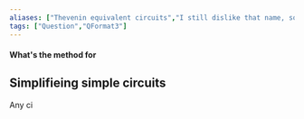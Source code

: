 ```yaml
---
aliases: ["Thevenin equivalent circuits","I still dislike that name, so he dons't be to be the file name"]
tags: ["Question","QFormat3"]
---
```


#### What's the method for
## Simplifieing simple circuits
Any ci